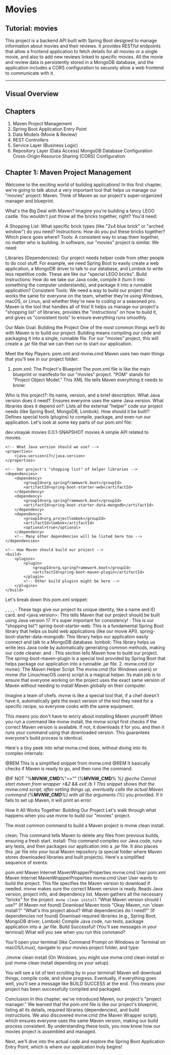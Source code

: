 # Movies

## Tutorial: movies

This project is a backend API built with Spring Boot designed to manage information about movies and their reviews. It provides RESTful endpoints that allow a frontend application to fetch details for all movies or a single movie, and also to add new reviews linked to specific movies. All the movie and review data is persistently stored in a MongoDB database, and the application includes a CORS configuration to securely allow a web frontend to communicate with it.

---

## Visual Overview


## Chapters
1. Maven Project Management
2. Spring Boot Application Entry Point
3. Data Models (Movie & Review)
4. REST Controllers
5. Service Layer (Business Logic)
6. Repository Layer (Data Access)
MongoDB Database Configuration
Cross-Origin Resource Sharing (CORS) Configuration

## Chapter 1: Maven Project Management
Welcome to the exciting world of building applications! In this first chapter, we're going to talk about a very important tool that helps us manage our "movies" project: Maven. Think of Maven as our project's super-organized manager and blueprint.

What's the Big Deal with Maven?
Imagine you're building a fancy LEGO castle. You wouldn't just throw all the bricks together, right? You'd need:

A Shopping List: What specific brick types (like "2x4 blue brick" or "arched window") do you need?
Instructions: How do you put these bricks together? Which piece goes where?
Tools: A consistent way to snap them together, no matter who is building.
In software, our "movies" project is similar. We need:

Libraries (Dependencies): Our project needs helper code from other people to do cool stuff. For example, we need Spring Boot to easily create a web application, a MongoDB driver to talk to our database, and Lombok to write less repetitive code. These are like our "special LEGO bricks".
Build Instructions: How do we take our Java code, compile it (turn it into something the computer understands), and package it into a runnable application?
Consistent Tools: We need a way to build our project that works the same for everyone on the team, whether they're using Windows, macOS, or Linux, and whether they're new to coding or a seasoned pro.
Maven is the tool that handles all of this! It helps us manage our project's "shopping list" of libraries, provides the "instructions" on how to build it, and gives us "consistent tools" to ensure everything runs smoothly.

Our Main Goal: Building the Project
One of the most common things we'll do with Maven is to build our project. Building means compiling our code and packaging it into a single, runnable file. For our "movies" project, this will create a .jar file that we can then run to start our application.

Meet the Key Players: pom.xml and mvnw.cmd
Maven uses two main things that you'll see in our project folder:

1. pom.xml: The Project's Blueprint
The pom.xml file is like the main blueprint or manifesto for our "movies" project. "POM" stands for "Project Object Model." This XML file tells Maven everything it needs to know:

Who is this project?: Its name, version, and a brief description.
What Java version does it need?: Ensures everyone uses the same Java version.
What libraries does it depend on?: Lists all the external "helper" code our project needs (like Spring Boot, MongoDB, Lombok).
How should it be built?: Defines special tools (plugins) to compile, package, and even run our application.
Let's look at some key parts of our pom.xml file:

<?xml version="1.0" encoding="UTF-8"?>
<project>
    <!-- Basic Information about our project -->
    <groupId>dev.vinayak</groupId>
    <artifactId>movies</artifactId>
    <version>0.0.1-SNAPSHOT</version>
    <name>movies</name>
    <description>A simple API related to movies.</description>

    <!-- What Java version should we use? -->
    <properties>
        <java.version>17</java.version>
    </properties>

    <!-- Our project's "shopping list" of helper libraries -->
    <dependencies>
        <dependency>
            <groupId>org.springframework.boot</groupId>
            <artifactId>spring-boot-starter-web</artifactId>
        </dependency>
        <dependency>
            <groupId>org.springframework.boot</groupId>
            <artifactId>spring-boot-starter-data-mongodb</artifactId>
        </dependency>
        <dependency>
            <groupId>org.projectlombok</groupId>
            <artifactId>lombok</artifactId>
            <optional>true</optional>
        </dependency>
        <!-- Many other dependencies will be listed here too -->
    </dependencies>

    <!-- How Maven should build our project -->
    <build>
        <plugins>
            <plugin>
                <groupId>org.springframework.boot</groupId>
                <artifactId>spring-boot-maven-plugin</artifactId>
            </plugin>
            <!-- Other build plugins might be here -->
        </plugins>
    </build>
</project>
Let's break down this pom.xml snippet:

<groupId>, <artifactId>, <version>, <name>, <description>: These tags give our project its unique identity, like a name and ID card.
<properties> and <java.version>: This tells Maven that our project should be built using Java version 17. It's super important for consistency!
<dependencies>: This is our "shopping list"!
spring-boot-starter-web: This is a fundamental Spring Boot library that helps us build web applications (like our movie API).
spring-boot-starter-data-mongodb: This library helps our application easily connect and talk to a MongoDB database.
lombok: This library helps us write less Java code by automatically generating common methods, making our code cleaner.
<build> and <plugins>: This section tells Maven how to build our project. The spring-boot-maven-plugin is a special tool provided by Spring Boot that helps package our application into a runnable .jar file.
2. mvnw.cmd (or mvnw): The Maven Helper Script
The mvnw.cmd (for Windows users) or mvnw (for Linux/macOS users) script is a magical helper. Its main job is to ensure that everyone working on the project uses the exact same version of Maven without needing to install Maven globally on their computer.

Imagine a team of chefs. mvnw is like a special tool that, if a chef doesn't have it, automatically gets the exact version of the tool they need for a specific recipe, so everyone cooks with the same equipment.

This means you don't have to worry about installing Maven yourself! When you run a command like mvnw install, the mvnw script first checks if the correct Maven version is available. If not, it downloads it for you, and then it runs your command using that downloaded version. This guarantees everyone's build process is identical.

Here's a tiny peek into what mvnw.cmd does, without diving into its complex internals:

@REM This is a simplified snippet from mvnw.cmd
@REM It basically checks if Maven is ready to go, and then runs the command.

@IF NOT "%__MVNW_CMD__%"=="" (%__MVNW_CMD__% %*)
@echo Cannot start maven from wrapper >&2 && exit /b 1
This snippet shows that the mvnw.cmd script, after setting things up, eventually calls the actual Maven command (%__MVNW_CMD__%) with all the arguments (%*) you provided. If it fails to set up Maven, it will print an error.

How It All Works Together: Building Our Project
Let's walk through what happens when you use mvnw to build our "movies" project.

The most common command to build a Maven project is mvnw clean install.

clean: This command tells Maven to delete any files from previous builds, ensuring a fresh start.
install: This command compiles our Java code, runs any tests, and then packages our application into a .jar file. It also places this .jar file into your local Maven repository (a special folder where Maven stores downloaded libraries and built projects).
Here's a simplified sequence of events:

pom.xml
Maven
Internet
MavenWrapperProperties
mvnw.cmd
User
pom.xml
Maven
Internet
MavenWrapperProperties
mvnw.cmd
User
User wants to build the project.
This file specifies the Maven version to download if needed.
mvnw makes sure the correct Maven version is ready.
Reads Java version, project info, and dependency list.
Maven gathers all the necessary "bricks" for the project.
`mvnw clean install`
"What Maven version should I use?"
(If Maven not found) Download Maven tools
"Okay Maven, run 'clean install'!"
"What's this project about? What dependencies do I need?"
(If dependencies not found) Download required libraries (e.g., Spring Boot, MongoDB driver, Lombok)
Compile Java code, run tests, package application into a .jar file.
Build Successful! (You'll see messages in your terminal)
What will you see when you run this command?

You'll open your terminal (like Command Prompt on Windows or Terminal on macOS/Linux), navigate to your movies project folder, and type:

./mvnw clean install
(On Windows, you might use mvnw.cmd clean install or just mvnw clean install depending on your setup).

You will see a lot of text scrolling by in your terminal! Maven will download things, compile code, and show progress. Eventually, if everything goes well, you'll see a message like BUILD SUCCESS at the end. This means your project has been successfully compiled and packaged.

Conclusion
In this chapter, we've introduced Maven, our project's "project manager." We learned that the pom.xml file is like our project's blueprint, listing all its details, required libraries (dependencies), and build instructions. We also discovered mvnw.cmd (the Maven Wrapper script), which ensures everyone uses the same Maven version, making our build process consistent. By understanding these tools, you now know how our movies project is assembled and managed.

Next, we'll dive into the actual code and explore the Spring Boot Application Entry Point, which is where our application truly begins!
